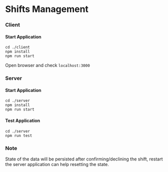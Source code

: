 # Shifts Management

### Client 

#### Start Application
```
cd ./client
npm install
npm run start
```

Open browser and check `localhost:3000`

### Server

#### Start Application
```
cd ./server
npm install
npm run start
```

#### Test Application
```
cd ./server
npm run test
```

### Note
State of the data will be persisted after confirming/declining the shift, 
restart the server application can help resetting the state.